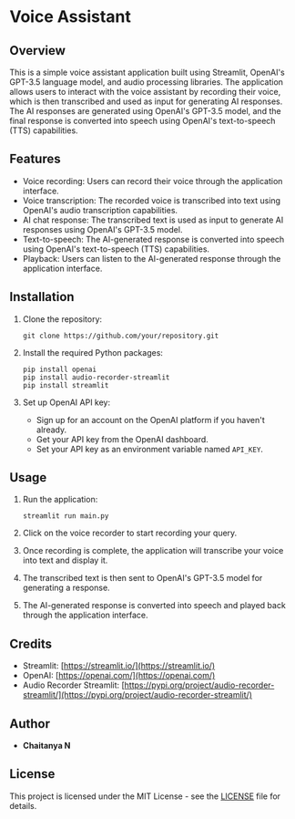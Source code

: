 # Voice Assistant

## Overview
This is a simple voice assistant application built using Streamlit, OpenAI's GPT-3.5 language model, and audio processing libraries. The application allows users to interact with the voice assistant by recording their voice, which is then transcribed and used as input for generating AI responses. The AI responses are generated using OpenAI's GPT-3.5 model, and the final response is converted into speech using OpenAI's text-to-speech (TTS) capabilities.

## Features
- Voice recording: Users can record their voice through the application interface.
- Voice transcription: The recorded voice is transcribed into text using OpenAI's audio transcription capabilities.
- AI chat response: The transcribed text is used as input to generate AI responses using OpenAI's GPT-3.5 model.
- Text-to-speech: The AI-generated response is converted into speech using OpenAI's text-to-speech (TTS) capabilities.
- Playback: Users can listen to the AI-generated response through the application interface.

## Installation
1. Clone the repository:
    ```
    git clone https://github.com/your/repository.git
    ```

2. Install the required Python packages:
    ```
    pip install openai
    pip install audio-recorder-streamlit
    pip install streamlit
    ```

3. Set up OpenAI API key:
    - Sign up for an account on the OpenAI platform if you haven't already.
    - Get your API key from the OpenAI dashboard.
    - Set your API key as an environment variable named `API_KEY`.

## Usage
1. Run the application:
    ```
    streamlit run main.py
    ```

2. Click on the voice recorder to start recording your query.
3. Once recording is complete, the application will transcribe your voice into text and display it.
4. The transcribed text is then sent to OpenAI's GPT-3.5 model for generating a response.
5. The AI-generated response is converted into speech and played back through the application interface.

## Credits
- Streamlit: [https://streamlit.io/](https://streamlit.io/)
- OpenAI: [https://openai.com/](https://openai.com/)
- Audio Recorder Streamlit: [https://pypi.org/project/audio-recorder-streamlit/](https://pypi.org/project/audio-recorder-streamlit/)

## Author
- **Chaitanya N**

## License
This project is licensed under the MIT License - see the [LICENSE](LICENSE) file for details.
